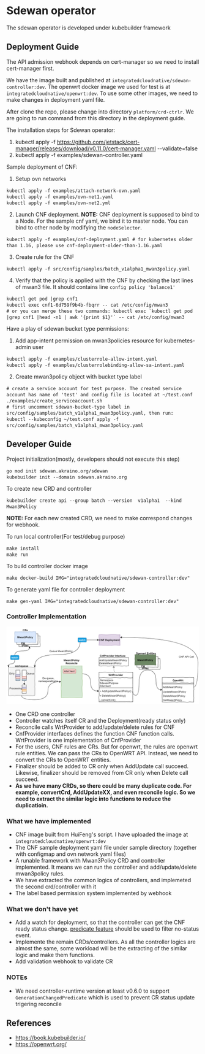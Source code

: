 # Sdewan operator

The sdewan operator is developed under kubebuilder framework

## Deployment Guide

The API admission webhook depends on cert-manager so we need to install cert-manager first.

We have the image built and published at `integratedcloudnative/sdewan-controller:dev`. The openwrt
docker image we used for test is at `integratedcloudnative/openwrt:dev`. To use some other images,
we need to make changes in deployment yaml file.

After clone the repo, please change into directory `platform/crd-ctrlr`.
We are going to run command from this directory in the deployment guide.

The installation steps for Sdewan operator:
1. kubectl apply -f https://github.com/jetstack/cert-manager/releases/download/v0.11.0/cert-manager.yaml --validate=false
2. kubectl apply -f examples/sdewan-controller.yaml

Sample deployment of CNF:
1. Setup ovn networks
  ```
  kubectl apply -f examples/attach-network-ovn.yaml
  kubectl apply -f examples/ovn-net1.yaml
  kubectl apply -f examples/ovn-net2.yml
  ```
2. Launch CNF deployment. **NOTE:** CNF deployment is supposed to bind to a Node.
  For the sample cnf yaml, we bind it to master node. You can bind to other node by modifying the `nodeSelector`.
  ```
  kubectl apply -f examples/cnf-deployment.yaml # for kubernetes older than 1.16, please use cnf-deployment-older-than-1.16.yaml
  ```
3. Create rule for the CNF
  ```
  kubectl apply -f src/config/samples/batch_v1alpha1_mwan3policy.yaml
  ```
4. Verify that the policy is applied with the CNF by checking the last lines of mwan3 file. It should contains line `config policy 'balance1'`
  ```
  kubectl get pod |grep cnf1
  kubectl exec cnf1-6d759f9b4b-fbqrr -- cat /etc/config/mwan3
  # or you can merge these two commands: kubectl exec `kubectl get pod |grep cnf1 |head -n1 | awk '{print $1}'` -- cat /etc/config/mwan3
  ```

Have a play of sdewan bucket type permissions:
1. Add app-intent permission on mwan3policies resource for kubernetes-admin user
  ```
  kubectl apply -f examples/clusterrole-allow-intent.yaml
  kubectl apply -f examples/clusterrolebinding-allow-sa-intent.yaml
  ```
2. Create mwan3policy object with bucket type label
  ```
  # create a service account for test purpose. The created service account has name of 'test' and config file is located at ~/test.conf
  ./examples/create_serviceaccount.sh
  # first uncomment sdewan-bucket-type label in src/config/samples/batch_v1alpha1_mwan3policy.yaml, then run:
  kubectl --kubeconfig ~/test.conf apply -f src/config/samples/batch_v1alpha1_mwan3policy.yaml
  ```


## Developer Guide

Project initialization(mostly, developers should not execute this step)
```
go mod init sdewan.akraino.org/sdewan
kubebuilder init --domain sdewan.akraino.org
```

To create new CRD and controller
```
kubebuilder create api --group batch --version  v1alpha1  --kind  Mwan3Policy
```

**NOTE:** For each new created CRD, we need to make correspond changes for webhook.

To run local controller(For test/debug purpose)
```
make install
make run
```

To build controller docker image
```
make docker-build IMG="integratedcloudnative/sdewan-controller:dev"
```

To generate yaml file for controller deployment
```
make gen-yaml IMG="integratedcloudnative/sdewan-controller:dev"
```

### Controller Implementation

![sdewan_dev](diagrams/sdewan_dev.png)

- One CRD one controller
- Controller watches itself CR and the Deployment(ready status only)
- Reconcile calls WrtProvider to add/update/delete rules for CNF
- CnfProvider interfaces defines the function CNF function calls. WrtProvider is one implementation of CnfProvider
- For the users, CNF rules are CRs. But for openwrt, the rules are openwrt rule entities. We can pass the CRs to OpenWRT API. Instead, we need to convert the CRs to OpenWRT entities.
- Finalizer should be added to CR only when AddUpdate call succeed. Likewise, finalizer should be removed from CR only when Delete call succeed.
- **As we have many CRDs, so there could be many duplicate code. For example, convertCrd, AddUpdateXX, and even reconcile logic. So we need to extract the similar logic into functions to reduce the duplicatioin.**

### What we have implemented

- CNF image built from HuiFeng's script. I have uploaded the image at `integratedcloudnative/openwrt:dev`
- The CNF sample deployment yaml file under sample directory (together with configmap and ovn network yaml files)
- A runable framework with Mwan3Policy CRD and controller implemented. It means we can run the controller and add/update/delete mwan3policy rules.
- We have extracted the common logics of controllers, and implemeted the second crd/controller with it
- The label based permission system implemented by webhook

### What we don't have yet

- Add a watch for deployment, so that the controller can get the CNF ready status change. [predicate feature](https://godoc.org/sigs.k8s.io/controller-runtime/pkg/predicate#example-Funcs) should be used to filter no-status event.
- Implemente the remain CRDs/controllers. As all the controller logics are almost the same, some workload will be the extracting of the similar logic and make them functions.
- Add validation webhook to validate CR

### NOTEs

- We need controller-runtime version at least v0.6.0 to support `GenerationChangedPredicate` which is used to prevent CR status update trigering reconcile

## References

- https://book.kubebuilder.io/
- https://openwrt.org/
